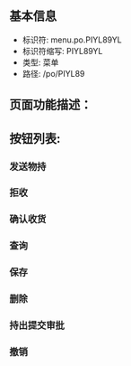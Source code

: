 
## 基本信息

- 标识符: menu.po.PIYL89YL
- 标识符缩写: PIYL89YL
- 类型: 菜单
- 路径: /po/PIYL89

## 页面功能描述：





## 按钮列表:


### 发送物持



### 拒收



### 确认收货



### 查询



### 保存



### 删除



### 持出提交审批



### 撤销


